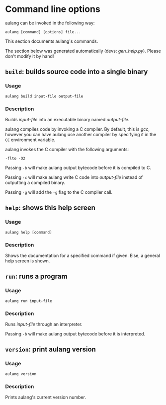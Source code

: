 # Command line options

aulang can be invoked in the following way:

```
aulang [command] [options] file...
```

This section documents aulang's commands.

The section below was generated automatically (devs: *gen_help.py*).
Please don't modify it by hand!

## `build`: builds source code into a single binary

### Usage

```
aulang build input-file output-file
```

### Description

Builds *input-file* into an executable binary named *output-file*.

aulang compiles code by invoking a C compiler. By default, this is *gcc*,
however you can have aulang use another compiler by specifying it in
the `CC` environment variable.

aulang invokes the C compiler with the following arguments:

```
-flto -O2
```

Passing `-b` will make aulang output bytecode before it is compiled to C.

Passing `-c` will make aulang write C code into *output-file* instead
of outputting a compiled binary.

Passing `-g` will add the `-g` flag to the C compiler call.

## `help`: shows this help screen

### Usage

```
aulang help [command]
```

### Description

Shows the documentation for a specified command if given.
Else, a general help screen is shown.

## `run`: runs a program

### Usage

```
aulang run input-file
```

### Description

Runs *input-file* through an interpreter.

Passing `-b` will make aulang output bytecode before it is interpreted.

## `version`: print aulang version

### Usage

```
aulang version 
```

### Description

Prints aulang's current version number.

